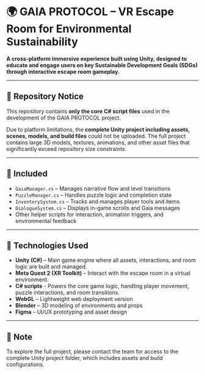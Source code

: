 # 🌍 GAIA PROTOCOL – VR Escape Room for Environmental Sustainability

**A cross-platform immersive experience built using Unity, designed to educate and engage users on key Sustainable Development Goals (SDGs) through interactive escape room gameplay.**

---

## 📁 Repository Notice

This repository contains **only the core C# script files** used in the development of the GAIA PROTOCOL project.

Due to platform limitations, the **complete Unity project including assets, scenes, models, and build files** could not be uploaded. The full project contains large 3D models, textures, animations, and other asset files that significantly exceed repository size constraints.

---

## 📂 Included

- `GaiaManager.cs` – Manages narrative flow and level transitions  
- `PuzzleManager.cs` – Handles puzzle logic and completion state  
- `InventorySystem.cs` – Tracks and manages player tools and items  
- `DialogueSystem.cs` – Displays in-game scrolls and Gaia messages  
- Other helper scripts for interaction, animation triggers, and environmental feedback

---

## 🔧 Technologies Used

- **Unity (C#)** – Main game engine where all assets, interactions, and room logic are built and managed.
- **Meta Quest 2 (XR Toolkit)** – Interact with the escape room in a virtual environment.
- **C# scripts** - Powers the core game logic, handling player movement, puzzle interactions, and room transitions.
- **WebGL** – Lightweight web deployment version  
- **Blender** – 3D modeling of environments and props  
- **Figma** – UI/UX prototyping and asset design

---

## 📌 Note

To explore the full project, please contact the team for access to the complete Unity project folder, which includes assets and build configurations.
